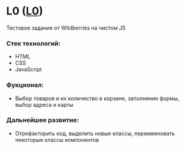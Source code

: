 # L0 ([L0](https://github.com/EdwardZhr/L0-Edward))

Тестовое задание от Wildberries на чистом JS

### Стек технологий:
* HTML
* CSS
* JavaScript

### Фукционал:
* Выбор товаров и их количество в корзине, заполнение формы, выбор адреса и карты

### Дальнейшее развитие:
* Отрефакторить код, выделить новые классы, переименовать некоторые классы компонентов

